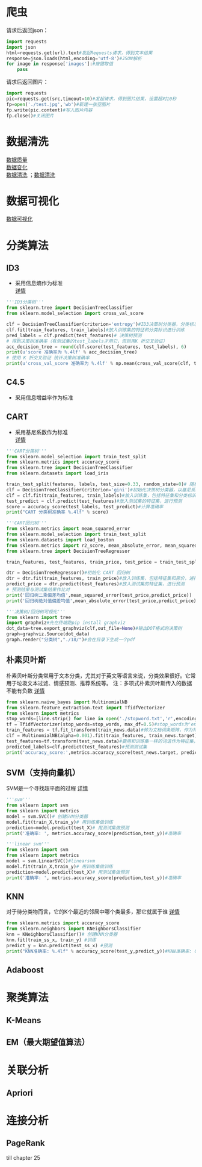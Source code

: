 # 爬虫
请求后返回json：
```python
import requests
import json
html=requests.get(url).text#发起Requests请求，得到文本结果
response=json.loads(html,encoding='utf-8')#JSON解析
for image in response['images']:#按键取值
    pass
```

请求后返回图片：
```python
import requests
pic=requests.get(src,timeout=10)#发起请求，得到图片结果，设置超时10秒
fp=open('./test.jpg','wb')#新建一张空图片
fp.write(pic.content)#写入图片内容
fp.close()#关闭图片
```

# 数据清洗
[数据质量](./11/README.md)   
[数据变化](./13/README.md)   
[数据清洗](./19/README.md) ；[数据清洗](./23/README.md) 

# 数据可视化
[数据可视化](./15/README.md) 

# 分类算法
## ID3
- 采用信息熵作为标准  
[详情](./19/README.md) 
```python
'''ID3分类树'''
from sklearn.tree import DecisionTreeClassifier
from sklearn.model_selection import cross_val_score

clf = DecisionTreeClassifier(criterion='entropy')#ID3决策树分类器，分类标准是信息熵
clf.fit(train_features, train_labels)#放入训练集的特征和分类标识进行训练
pred_labels = clf.predict(test_features)# 决策树预测
# 得到决策树准确率（有测试集的test_labels才用它，否则用K 折交叉验证）
acc_decision_tree = round(clf.score(test_features, test_labels), 6)
print(u'score 准确率为 %.4lf' % acc_decision_tree)
# 使用 K 折交叉验证 统计决策树准确率
print(u'cross_val_score 准确率为 %.4lf' % np.mean(cross_val_score(clf, train_features, train_labels, cv=10)))
```
## C4.5
- 采用信息增益率作为标准
## CART
- 采用基尼系数作为标准  
[详情](./18/README.md) 
```python
'''CART分类树'''
from sklearn.model_selection import train_test_split
from sklearn.metrics import accuracy_score
from sklearn.tree import DecisionTreeClassifier
from sklearn.datasets import load_iris

train_test_split(features, labels, test_size=0.33, random_state=0)# 随机抽取 33% 的数据作为测试集，其余为训练集
clf = DecisionTreeClassifier(criterion='gini')#初始化决策树分类器，以基尼系数为分类指标
clf = clf.fit(train_features, train_labels)#放入训练集，包括特征集和分类标识，进行训练
test_predict = clf.predict(test_features)#放入测试集的特征集，进行预测
score = accuracy_score(test_labels, test_predict)#计算准确率
print("CART 分类树准确率 %.4lf" % score)
```
```python
'''CART回归树'''
from sklearn.metrics import mean_squared_error
from sklearn.model_selection import train_test_split
from sklearn.datasets import load_boston
from sklearn.metrics import r2_score, mean_absolute_error, mean_squared_error
from sklearn.tree import DecisionTreeRegressor

train_features, test_features, train_price, test_price = train_test_split(features, prices, test_size=0.33, random_state=0)# 随机抽取 33% 的数据作为测试集，其余为训练集

dtr = DecisionTreeRegressor()#初始化 CART 回归树
dtr = dtr.fit(train_features, train_price)#放入训练集，包括特征集和房价，进行训练
predict_price = dtr.predict(test_features)#放入测试集的特征集，进行预测
# 预测结果与测试集结果作比对
print('回归树二乘偏差均值',mean_squared_error(test_price,predict_price))
print('回归树绝对值偏差均值',mean_absolute_error(test_price,predict_price))
```
```python
'''决策树/回归树可视化'''
from sklearn import tree
import graphviz#先在终端跑pip install graphviz
dot_data=tree.export_graphviz(clf,out_file=None)#输出DOT格式的决策树
graph=graphviz.Source(dot_data)
graph.render("分类树","./18/")#会在目录下生成一个pdf
```
## 朴素贝叶斯
朴素贝叶斯分类常用于文本分类，尤其对于英文等语言来说，分类效果很好。它常用于垃圾文本过滤、情感预测、推荐系统等。 
注：多项式朴素贝叶斯传入的数据不能有负数
[详情](./21/README.md) 
```python
from sklearn.naive_bayes import MultinomialNB
from sklearn.feature_extraction.text import TfidfVectorizer
from sklearn import metrics
stop_words=[line.strip() for line in open('./stopword.txt','r',encoding='utf-8-sig').readlines()]
tf = TfidfVectorizer(stop_words=stop_words, max_df=0.5)#stop_words为'english'或list,并过滤掉超过max_df的词语
train_features = tf.fit_transform(train_news.data)#转为文档词条矩阵，作为特征集，注意用的是fit_transform,即训练+转换
clf = MultinomialNB(alpha=0.001).fit(train_features, train_news.target)#多项式贝叶斯分类器
test_features=tf.transform(test_news.data)#要用和训练集一样的词语作为特征集，注意用的是_transform,即仅转换
predicted_labels=clf.predict(test_features)#预测测试集
print('accuracy_score:',metrics.accuracy_score(test_news.target, predicted_labels))#计算准确率
```
## SVM（支持向量机）
SVM是一个寻找超平面的过程
[详情](./23/README.md) 
```python
'''svm'''
from sklearn import svm
from sklearn import metrics
model = svm.SVC()# 创建SVM分类器
model.fit(train_X,train_y)# 用训练集做训练
prediction=model.predict(test_X)# 用测试集做预测
print('准确率: ', metrics.accuracy_score(prediction,test_y))#准确率
```
```python
'''linear svm'''
from sklearn import svm
from sklearn import metrics
model = svm.LinearSVC()#linearsvm
model.fit(train_X,train_y)# 用训练集做训练
prediction=model.predict(test_X)# 用测试集做预测
print('准确率: ', metrics.accuracy_score(prediction,test_y))#准确率
```
## KNN
对于待分类物而言，它的K个最近的邻居中哪个类最多，那它就属于谁
[详情](./25/README.md) 
```python
from sklearn.metrics import accuracy_score
from sklearn.neighbors import KNeighborsClassifier
knn = KNeighborsClassifier()# 创建KNN分类器
knn.fit(train_ss_x, train_y) #训练
predict_y = knn.predict(test_ss_x) #预测
print("KNN准确率: %.4lf" % accuracy_score(test_y,predict_y))#KNN准确率: 0.9756
```
## Adaboost


# 聚类算法
## K-Means
## EM（最大期望值算法）

# 关联分析
## Apriori

# 连接分析
## PageRank

till chapter 25